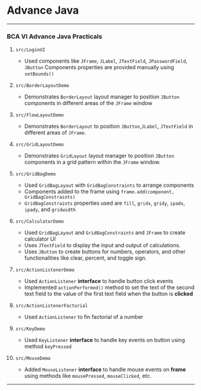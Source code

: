 # Advance Java

---

### BCA VI Advance Java Practicals

1. `src/LoginUI`
    - Used components like `JFrame`, `JLabel`, `JTextField`, `JPasswordField`, `JButton` Components properties are
      provided manually using `setBounds()`
2. `src/BorderLayoutDemo`
    - Demonstrates `BorderLayout` layout manager to position `JButton` components in different areas of the `JFrame`
      window
3. `src/FlowLayoutDemo`
   - Demonstrates `BorderLayout` to position `JButton`,`JLabel`, `JTextField`  in different areas of `JFrame`.

4. `src/GridLayoutDemo`
    - Demonstrates `GridLayout` layout manager to position `JButton` components in a grid pattern within
      the `JFrame` window.
5. `src/GridBagDemo`
    - Used `GridBagLayout` with `GridBagConstraints` to arrange components
    - Components added to the frame using `frame.add(component, GridBagConstraints)`
    - `GridBagConstraints` properties used are `fill`, `gridx`, `gridy`, `ipadx`, `ipady`, and `gridwidth`
6. `src/CalculatorDemo`
    - Used `GridBagLayout` and `GridBagConstraints` and `JFrame` to create calculator UI
    - Uses `JTextField` to display the input and output of calculations.
    - Uses `JButton` to create buttons for numbers, operators, and other functionalities like clear, percent, and
      toggle sign.
7. `src/ActionListenerDemo`
    - Used `ActionListener` **interface** to handle button click events
    - Implemented `actionPerformed()` method to set the text of the second text field to the value of the first text
      field when the button is **clicked**
8. `src/ActionListenerFactorial`
    - Used `ActionListener` to fin factorial of a number
9. `src/KeyDemo`
    - Used `KeyListener` **interface** to handle key events on button using method `keyPressed`
10. `src/MouseDemo`
    - Added `MouseListener` **interface** to handle mouse events on **frame** using methods
      like `mousePressed`, `mouseClicked`, etc.

---

